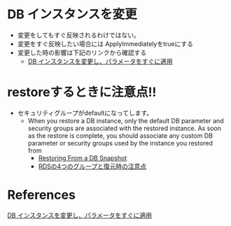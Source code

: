 

# DB インスタンスを変更

+ 変更をしてもすぐ反映されるわけではない。
+ 変更をすぐ反映したい場合には ApplyImmediatelyをtrueにする
+ 変更した時の影響は下記のリンクから確認する
  + [DB インスタンスを変更し、パラメータをすぐに適用](htps://docs.aws.amazon.com/ja_jp/AmazonRDS/latest/UserGuide/Overview.DBInstance.Modifying.html)

# restoreするときに注意点!!

+ セキュリティグループがdefaultになってします。
  + When you restore a DB instance, only the default DB parameter and security groups are associated with the restored instance. As soon as the restore is complete, you should associate any custom DB parameter or security groups used by the instance you restored from
    + [Restoring From a DB Snapshot](http://docs.aws.amazon.com/AmazonRDS/latest/UserGuide/USER_RestoreFromSnapshot.html)
    + [RDSの4つのグループと復元時の注意点](http://www.simpline.co.jp/tech/?p=1014)


# References

[DB インスタンスを変更し、パラメータをすぐに適用](htps://docs.aws.amazon.com/ja_jp/AmazonRDS/latest/UserGuide/Overview.DBInstance.Modifying.html)
